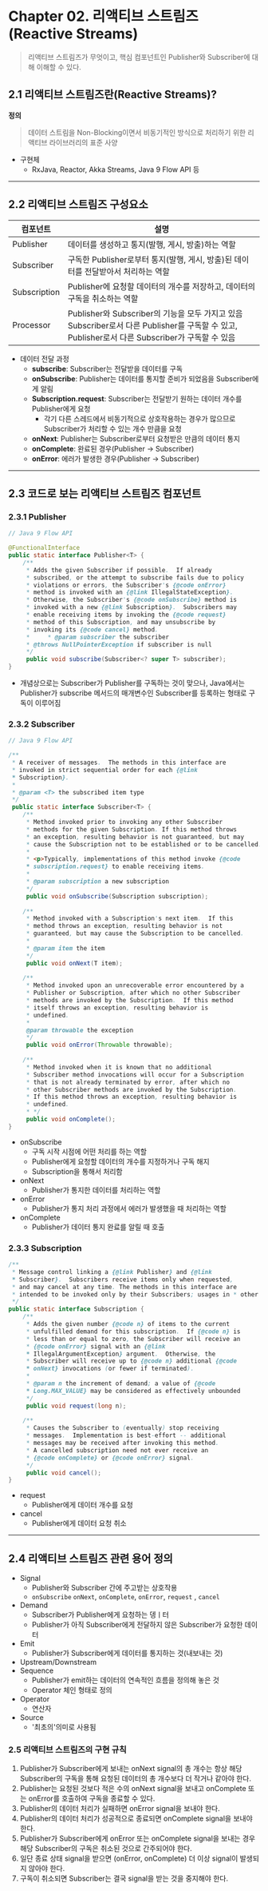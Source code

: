 # Chapter 02. 리액티브 스트림즈(Reactive Streams)
> 리액티브 스트림즈가 무엇이고, 핵심 컴포넌트인 Publisher와 Subscriber에 대해 이해할 수 있다.

## 2.1 리액티브 스트림즈란(Reactive Streams)?

**정의**
> 데이터 스트림을 Non-Blocking이면서 비동기적인 방식으로 처리하기 위한 리액티브 라이브러리의 표준 사양

- 구현체
	- RxJava, Reactor, Akka Streams, Java 9 Flow API 등
---
## 2.2 리액티브 스트림즈 구성요소

| 컴포넌트         | 설명                                                                                                               |
| ------------ | ---------------------------------------------------------------------------------------------------------------- |
| Publisher    | 데이터를 생성하고 통지(발행, 게시, 방출)하는 역할                                                                                    |
| Subscriber   | 구독한 Publisher로부터 통지(발행, 게시, 방출)된 데이터를 전달받아서 처리하는 역할                                                              |
| Subscription | Publisher에 요청할 데이터의 개수를 저장하고, 데이터의 구독을 취소하는 역할                                                                   |
| Processor    | Publisher와 Subscriber의 기능을 모두 가지고 있음<br>Subscriber로서 다른 Publisher를 구독할 수 있고, Publisher로서 다른 Subscriber가 구독할 수 있음 |

- 데이터 전달 과정
	- **subscribe**: Subscriber는 전달받을 데이터를 구독
	- **onSubscribe**: Publisher는 데이터를 통지할 준비가 되었음을 Subscriber에게 알림
	- **Subscription.request**: Subscriber는 전달받기 원하는 데이터 개수를 Publisher에게 요청
		- 각기 다른 스레드에서 비동기적으로 상호작용하는 경우가 많으므로 Subscriber가 처리할 수 있는 개수 만큼을 요청
	- **onNext**: Publisher는 Subscriber로부터 요청받은 만큼의 데이터 통지
	- **onComplete**: 완료된 경우(Publisher -> Subscriber)
	- **onError**: 에러가 발생한 경우(Publisher -> Subscriber)

---
## 2.3 코드로 보는 리액티브 스트림즈 컴포넌트

### 2.3.1 Publisher

```java
// Java 9 Flow API

@FunctionalInterface  
public static interface Publisher<T> {  
    /**  
     * Adds the given Subscriber if possible.  If already     
     * subscribed, or the attempt to subscribe fails due to policy     
     * violations or errors, the Subscriber's {@code onError}  
     * method is invoked with an {@link IllegalStateException}.  
     * Otherwise, the Subscriber's {@code onSubscribe} method is  
     * invoked with a new {@link Subscription}.  Subscribers may  
     * enable receiving items by invoking the {@code request}  
     * method of this Subscription, and may unsubscribe by     
     * invoking its {@code cancel} method.  
     *     * @param subscriber the subscriber  
     * @throws NullPointerException if subscriber is null  
     */    
     public void subscribe(Subscriber<? super T> subscriber);  
}
```
- 개념상으로는 Subscriber가 Publisher를 구독하는 것이 맞으나, Java에서는 Publisher가 subscribe 메서드의 매개변수인 Subscriber를 등록하는 형태로 구독이 이루어짐

### 2.3.2 Subscriber
```java
// Java 9 Flow API

/**  
 * A receiver of messages.  The methods in this interface are 
 * invoked in strict sequential order for each {@link  
 * Subscription}.  
 * 
 * @param <T> the subscribed item type  
 */
 public static interface Subscriber<T> {  
    /**  
     * Method invoked prior to invoking any other Subscriber     
     * methods for the given Subscription. If this method throws     
     * an exception, resulting behavior is not guaranteed, but may     
     * cause the Subscription not to be established or to be cancelled.     
     *     
     * <p>Typically, implementations of this method invoke {@code  
     * subscription.request} to enable receiving items.  
     *     
     * @param subscription a new subscription  
     */    
     public void onSubscribe(Subscription subscription);  
  
    /**  
     * Method invoked with a Subscription's next item.  If this     
     * method throws an exception, resulting behavior is not     
     * guaranteed, but may cause the Subscription to be cancelled.     
     *     
     * @param item the item  
     */    
     public void onNext(T item);  
  
    /**  
     * Method invoked upon an unrecoverable error encountered by a     
     * Publisher or Subscription, after which no other Subscriber     
     * methods are invoked by the Subscription.  If this method     
     * itself throws an exception, resulting behavior is     
     * undefined.     
     *     
	 @param throwable the exception  
     */    
     public void onError(Throwable throwable);  
  
    /**  
     * Method invoked when it is known that no additional     
     * Subscriber method invocations will occur for a Subscription     
     * that is not already terminated by error, after which no     
     * other Subscriber methods are invoked by the Subscription.     
     * If this method throws an exception, resulting behavior is     
     * undefined.     
     * */    
     public void onComplete();  
}
```
- onSubscribe
	- 구독 시작 시점에 어떤 처리를 하는 역할
	- Publisher에게 요청할 데이터의 개수를 지정하거나 구독 해지 
	- Subscription을 통해서 처리함
- onNext
	- Publisher가 통지한 데이터를 처리하는 역할
- onError
	- Publisher가 통지 처리 과정에서 에러가 발생했을 때 처리하는 역할
- onComplete
	- Publisher가 데이터 통지 완료를 알릴 때 호출

### 2.3.3 Subscription
```java
/**  
 * Message control linking a {@link Publisher} and {@link  
 * Subscriber}.  Subscribers receive items only when requested,  
 * and may cancel at any time. The methods in this interface are 
 * intended to be invoked only by their Subscribers; usages in * other contexts have undefined effects. 
 */
public static interface Subscription {  
    /**  
     * Adds the given number {@code n} of items to the current  
     * unfulfilled demand for this subscription.  If {@code n} is  
     * less than or equal to zero, the Subscriber will receive an     
     * {@code onError} signal with an {@link  
     * IllegalArgumentException} argument.  Otherwise, the  
     * Subscriber will receive up to {@code n} additional {@code  
     * onNext} invocations (or fewer if terminated).  
     *     
     * @param n the increment of demand; a value of {@code  
     * Long.MAX_VALUE} may be considered as effectively unbounded  
     */    
     public void request(long n);  
  
    /**  
     * Causes the Subscriber to (eventually) stop receiving     
     * messages.  Implementation is best-effort -- additional     
     * messages may be received after invoking this method.     
     * A cancelled subscription need not ever receive an     
     * {@code onComplete} or {@code onError} signal.  
     */    
     public void cancel();  
}
```

- request
	- Publisher에게 데이터 개수를 요청
- cancel
	- Publisher에게 데이터 요청 취소

---
## 2.4 리액티브 스트림즈 관련 용어 정의

- Signal
	- Publisher와 Subscriber 간에 주고받는 상호작용
	- `onSubscribe` `onNext`, `onComplete`, `onError`, `request` , `cancel`
- Demand
	- Subscriber가 Publisher에게 요청하는 뎅ㅣ터
	- Publisher가 아직 Subscriber에게 전달하지 않은 Subscriber가 요청한 데이터
- Emit
	- Publisher가 Subscriber에게 데이터를 통지하는 것(내보내는 것)
- Upstream/Downstream
- Sequence
	- Publisher가 emit하는 데이터의 연속적인 흐름을 정의해 놓은 것
	- Operator 체인 형태로 정의
- Operator
	- 연산자
- Source
	- '최초의'의미로 사용됨

### 2.5 리액티브 스트림즈의 구현 규칙
1. Publisher가 Subscriber에게 보내는 onNext signal의 총 개수는 항상 해당 Subscriber의 구독을 통해 요청된 데이터의 총 개수보다 더 작거나 같아야 한다.
2. Publisher는 요청된 것보다 적은 수의 onNext signal을 보내고 onComplete 또는 onError를 호출하여 구독을 종료할 수 있다.
3. Publisher의 데이터 처리가 실패하면 onError signal을 보내야 한다.
4. Publisher의 데이터 처리가 성공적으로 종료되면 onComplete signal을 보내야 한다.
5. Publisher가 Subscriber에게 onError 또는 onComplete signal을 보내는 경우 해당 Subscriber의 구독은 취소된 것으로 간주되어야 한다.
6. 일단 종료 상태 signal을 받으면 (onError, onComplete) 더 이상 signal이 발생되지 않아야 한다.
7. 구독이 취소되면 Subscriber는 결국 signal을 받는 것을 중지해야 한다.